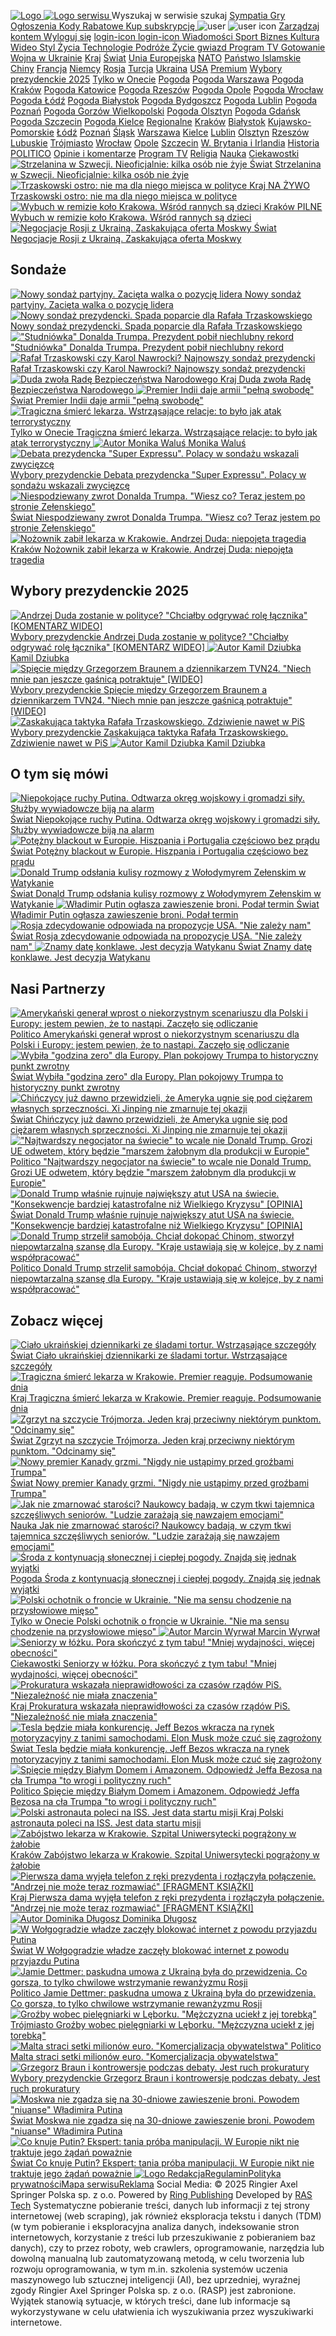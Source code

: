 [ ![Logo](https://cdn.wiadomosci.onet.pl/img/logo_onet.svg) ](https://www.onet.pl/ "Strona Główna Onet") [ ![Logo serwisu](https://cdn.wiadomosci.onet.pl/img/logo_service.svg) ](https://wiadomosci.onet.pl/ "Strona główna serwisu")
Wyszukaj w serwisie szukaj 
[ Sympatia ](https://sympatia.onet.pl/?utm_source=onet.pl&utm_medium=banner&utm_campaign=ikona "Sympatia")
[ Gry ](https://gameplanet.onet.pl/?utm_source=onet.pl&utm_medium=banner&utm_campaign=ikona "Gry")
[ Ogłoszenia ](https://gratka.pl/?utm_source=rasp&utm_medium=onet-header-icon&utm_campaign=onet-icon "Ogłoszenia")
[ Kody Rabatowe ](https://kodyrabatowe.onet.pl/?utm_source=onet&utm_medium=widget_sg_kobieta "Kody Rabatowe")
[ Kup subskrypcję ](https://premium.onet.pl/?src=topBar "Kup subskrypcję")
[ ](https://poczta.onet.pl "Poczta")
![user](https://cdn.wiadomosci.onet.pl/img/avatar.svg)
![user icon](https://cdn.wiadomosci.onet.pl/img/avatar.svg)
[ Zarządzaj kontem ](https://konto.onet.pl/dashboard) [Wyloguj się](https://wiadomosci.onet.pl/)
[ login-icon ](https://wiadomosci.onet.pl/ "Niezalogowany")
[ login-icon ](https://konto.onet.pl/checkSSO/login.html?client_id=onetpaid.wiadomosci.front.onetapi.pl&state=%2Fpaywall%2Fauth%2Festablish%3Fauth_manager%3Duser_session_proxy%26state%3D%252F&redirect_uri=https%3A%2F%2Fwiadomosci.onet.pl%2Fuser-session-proxy%2Frefresh "Niezalogowany")
[ Wiadomości ](https://wiadomosci.onet.pl/?utm_medium=banner&utm_campaign=ikona)[ Sport ](https://przegladsportowy.onet.pl/)[ Biznes ](https://businessinsider.com.pl/?utm_medium=banner&utm_campaign=ikona)[ Kultura ](https://kultura.onet.pl/?utm_medium=banner&utm_campaign=ikona)[ Wideo ](https://video.onet.pl/wojna-w-ukrainie?utm_medium=banner&utm_campaign=ikona)[ Styl Życia ](https://kobieta.onet.pl/?utm_medium=banner&utm_campaign=ikona)[ Technologie ](https://www.komputerswiat.pl/?utm_medium=banner&utm_campaign=ikona)[ Podróże ](https://podroze.onet.pl/?utm_medium=banner&utm_campaign=ikona)[ Życie gwiazd ](https://plejada.pl/?utm_medium=banner&utm_campaign=ikona)[ Program TV ](https://programtv.onet.pl/?utm_medium=banner&utm_campaign=ikona)[ Gotowanie ](https://gotowanie.onet.pl/?utm_medium=banner&utm_campaign=ikona)
[Wojna w Ukrainie](https://wiadomosci.onet.pl/inwazja-rosji-na-ukraine)
[Kraj](https://wiadomosci.onet.pl/kraj)
[Świat](https://wiadomosci.onet.pl/swiat)
[Unia Europejska](https://wiadomosci.onet.pl/unia-europejska)
[NATO](https://wiadomosci.onet.pl/nato)
[Państwo Islamskie](https://wiadomosci.onet.pl/panstwo-islamskie)
[Chiny](https://wiadomosci.onet.pl/chiny)
[Francja](https://wiadomosci.onet.pl/francja)
[Niemcy](https://wiadomosci.onet.pl/niemcy)
[Rosja](https://wiadomosci.onet.pl/rosja)
[Turcja](https://wiadomosci.onet.pl/turcja)
[Ukraina](https://wiadomosci.onet.pl/ukraina)
[USA](https://wiadomosci.onet.pl/usa)
[Premium](https://www.onet.pl/premium)
[Wybory prezydenckie 2025](https://wiadomosci.onet.pl/wybory/wybory-prezydenckie)
[Tylko w Onecie](https://wiadomosci.onet.pl/tylko-w-onecie)
[Pogoda](https://pogoda.onet.pl/)
[Pogoda Warszawa](https://pogoda.onet.pl/prognoza-pogody/warszawa-357732)
[Pogoda Kraków](https://pogoda.onet.pl/prognoza-pogody/krakow-306020)
[Pogoda Katowice](https://pogoda.onet.pl/prognoza-pogody/katowice-299998)
[Pogoda Rzeszów](https://pogoda.onet.pl/prognoza-pogody/rzeszow-342624)
[Pogoda Opole](https://pogoda.onet.pl/prognoza-pogody/opole-325985)
[Pogoda Wrocław](https://pogoda.onet.pl/prognoza-pogody/wroclaw-362450)
[Pogoda Łódź](https://pogoda.onet.pl/prognoza-pogody/lodz-313660)
[Pogoda Białystok](https://pogoda.onet.pl/prognoza-pogody/bialystok-270085)
[Pogoda Bydgoszcz](https://pogoda.onet.pl/prognoza-pogody/bydgoszcz-276560)
[Pogoda Lublin](https://pogoda.onet.pl/prognoza-pogody/lublin-311624)
[Pogoda Poznań](https://pogoda.onet.pl/prognoza-pogody/poznan-335979)
[Pogoda Gorzów Wielkopolski](https://pogoda.onet.pl/prognoza-pogody/gorzow-wielkopolski-289581)
[Pogoda Olsztyn](https://pogoda.onet.pl/prognoza-pogody/olsztyn-325715)
[Pogoda Gdańsk](https://pogoda.onet.pl/prognoza-pogody/gdansk-287788)
[Pogoda Szczecin](https://pogoda.onet.pl/prognoza-pogody/szczecin-351892)
[Pogoda Kielce](https://pogoda.onet.pl/prognoza-pogody/kielce-300882)
[Regionalne](https://wiadomosci.onet.pl/)
[Kraków](https://wiadomosci.onet.pl/krakow)
[Białystok](https://wiadomosci.onet.pl/bialystok)
[Kujawsko-Pomorskie](https://wiadomosci.onet.pl/kujawsko-pomorskie)
[Łódź](https://wiadomosci.onet.pl/lodz)
[Poznań](https://wiadomosci.onet.pl/poznan)
[Śląsk](https://wiadomosci.onet.pl/slask)
[Warszawa](https://wiadomosci.onet.pl/warszawa)
[Kielce](https://wiadomosci.onet.pl/kielce)
[Lublin](https://wiadomosci.onet.pl/lublin)
[Olsztyn](https://wiadomosci.onet.pl/olsztyn)
[Rzeszów](https://wiadomosci.onet.pl/rzeszow)
[Lubuskie](https://wiadomosci.onet.pl/lubuskie)
[Trójmiasto](https://wiadomosci.onet.pl/trojmiasto)
[Wrocław](https://wiadomosci.onet.pl/wroclaw)
[Opole](https://wiadomosci.onet.pl/opole)
[Szczecin](https://wiadomosci.onet.pl/szczecin)
[W. Brytania i Irlandia](https://wiadomosci.onet.pl/wbi)
[Historia](https://wiadomosci.onet.pl/ohistoria)
[POLITICO](https://wiadomosci.onet.pl/politico)
[Opinie i komentarze](https://wiadomosci.onet.pl/opinie)
[Program TV](https://programtv.onet.pl/)
[Religia](https://wiadomosci.onet.pl/religia)
[Nauka](https://wiadomosci.onet.pl/nauka)
[Ciekawostki](https://wiadomosci.onet.pl/ciekawostki)
[ ![Strzelanina w Szwecji. Nieoficjalnie: kilka osób nie żyje](https://cdn.wiadomosci.onet.pl/1/myUk9lBaHR0cHM6Ly9vY2RuLmV1L3B1bHNjbXMvTURBXy84ODZkMzQyYmE3ZTlhMDk0OThkZWUxMThiZTYxNGNhNC5qcGeSlQMAzQHVzRFwzQnLkwXNAmzNAVTeAAKhMAehMQQ) Świat Strzelanina w Szwecji. Nieoficjalnie: kilka osób nie żyje  ](https://wiadomosci.onet.pl/swiat/strzelanina-w-szwecji-nieoficjalnie-kilka-osob-nie-zyje/8yj8zzw)
[ ![Trzaskowski ostro: nie ma dla niego miejsca w polityce](https://cdn.wiadomosci.onet.pl/1/Y5ak9lGaHR0cHM6Ly9vY2RuLmV1L3B1bHNjbXMvTURBXy85Yzk3MTJkYS02MDYyLTQ0MGEtODUwMi00NDdmYzE0NzEwM2YuanBlZ5KVAwDNAkLNFYDNDBOTBc0BLMyq3gACoTAHoTEE) Kraj NA ŻYWO Trzaskowski ostro: nie ma dla niego miejsca w polityce  ](https://wiadomosci.onet.pl/kraj/afery-pis-pod-lupa-prokuratury-dzis-poznamy-druga-czesc-raportu-relacja-na-zywo/38l7q6j)
[ ![Wybuch w remizie koło Krakowa. Wśród rannych są dzieci](https://cdn.wiadomosci.onet.pl/1/jwyk9lBaHR0cHM6Ly9vY2RuLmV1L3B1bHNjbXMvTURBXy9mYjhmZDRlZDMzODJmYTFlZTg4OWZiMTJmYTAzYzZkZi5wbmeSlQPMlgDNBlTNBDiTBc0BLMyq3gACoTAHoTEE) Kraków PILNE Wybuch w remizie koło Krakowa. Wśród rannych są dzieci  ](https://wiadomosci.onet.pl/krakow/wybuch-w-remizie-kolo-krakowa-wsrod-rannych-sa-dzieci/y7jcwy2)
[ ![Negocjacje Rosji z Ukrainą. Zaskakująca oferta Moskwy](https://cdn.wiadomosci.onet.pl/1/siyk9lBaHR0cHM6Ly9vY2RuLmV1L3B1bHNjbXMvTURBXy8wYzQ4ODhjMjJlMjNmMWFiMDUxZmNlMzkwYjMwZTNkNC5qcGeSlQMANc0TiM0K-ZMFzQEszKreAAKhMAehMQQ) Świat Negocjacje Rosji z Ukrainą. Zaskakująca oferta Moskwy  ](https://wiadomosci.onet.pl/swiat/negocjacje-rosji-z-ukraina-siergiej-lawrow-z-zaskakujaca-propozycja/dmje5mr)
## **Sondaże**
[ ![Nowy sondaż partyjny. Zacięta walka o pozycję lidera](https://cdn.wiadomosci.onet.pl/1/JvGk9lBaHR0cHM6Ly9vY2RuLmV1L3B1bHNjbXMvTURBXy9jMjgyYzBlNTZhNGUxYzJjZjgyYzc2YjA0ODY1MjU5ZS5qcGeSlQMAAM0DFM0Bu5MFzIVk3gACoTAHoTEE) Nowy sondaż partyjny. Zacięta walka o pozycję lidera  ](https://wiadomosci.onet.pl/kraj/nowy-sondaz-partyjny-zacieta-walka-o-pozycje-lidera/wf0httv)
[ ![Nowy sondaż prezydencki. Spada poparcie dla Rafała Trzaskowskiego](https://cdn.wiadomosci.onet.pl/1/83ok9lBaHR0cHM6Ly9vY2RuLmV1L3B1bHNjbXMvTURBXy8yMjY2NjA4ZGI2OWI4ZTE5MWQ5OTU2MDA1ZmFiN2RkZi5qcGeSlQMAZc0Mtc0HJZMFzIVk3gACoTAHoTEE) Nowy sondaż prezydencki. Spada poparcie dla Rafała Trzaskowskiego  ](https://wiadomosci.onet.pl/wybory/wybory-prezydenckie/nowy-sondaz-prezydencki-spada-poparcie-dla-rafala-trzaskowskiego/gn29fp7)
[ !["Studniówka" Donalda Trumpa. Prezydent pobił niechlubny rekord](https://cdn.wiadomosci.onet.pl/1/AbSk9lBaHR0cHM6Ly9vY2RuLmV1L3B1bHNjbXMvTURBXy8yNmUzNzBhYTZhMzNmNWU1YWZkYzE3NDUwMTdjZDhmMS5qcGeSlQMAzQEAzSAAzRIAkwXMhWTeAAKhMAehMQQ) "Studniówka" Donalda Trumpa. Prezydent pobił niechlubny rekord  ](https://wiadomosci.onet.pl/swiat/studniowka-donalda-trumpa-prezydent-pobil-niechlubny-rekord/h260c8y)
[ ![Rafał Trzaskowski czy Karol Nawrocki? Najnowszy sondaż prezydencki](https://cdn.wiadomosci.onet.pl/1/tMmk9lBaHR0cHM6Ly9vY2RuLmV1L3B1bHNjbXMvTURBXy9kOGY2YzcwYzZkN2MwZThiZDcwYjM3OTZjNDMyYTZlYy5wbmeSlQMAAM0GQM0DhJMFzIVk3gACoTAHoTEE) Rafał Trzaskowski czy Karol Nawrocki? Najnowszy sondaż prezydencki  ](https://wiadomosci.onet.pl/kraj/rafal-trzaskowski-czy-karol-nawrocki-najnowszy-sondaz-prezydencki/km0qjsh)
[ ![Duda zwoła Radę Bezpieczeństwa Narodowego](https://cdn.wiadomosci.onet.pl/1/Io1k9lGaHR0cHM6Ly9vY2RuLmV1L3B1bHNjbXMvTURBXy80MGU1NjhmYi04NTFhLTRiOWItYjNkNC00NzZhZDU2NWM4MzUuanBlZ5KVAwDNA03NH2vNEaWTBc0BLMyq3gACoTAHoTEE) Kraj Duda zwoła Radę Bezpieczeństwa Narodowego  ](https://wiadomosci.onet.pl/kraj/andrzej-duda-o-bezpieczenstwie-energetycznym-polski-padla-deklaracja/r4yn4ks)
[ ![Premier Indii daje armii "pełną swobodę"](https://cdn.wiadomosci.onet.pl/1/NYFk9lBaHR0cHM6Ly9vY2RuLmV1L3B1bHNjbXMvTURBXy9kZmQ3M2ZjOWEwMmQzNzU5ZjI0MDg1ZWRlYmNiOGI0MS5qcGeSlQMAAM0aQM0RgJMFzQEszKreAAKhMAehMQQ) Świat Premier Indii daje armii "pełną swobodę"  ](https://wiadomosci.onet.pl/swiat/napiecie-miedzy-indiami-a-pakistanem-premier-modi-daje-armii-pelna-swobode/4j1rk15)
[ ![Tragiczna śmierć lekarza. Wstrząsające relacje: to było jak atak terrorystyczny](https://cdn.wiadomosci.onet.pl/1/uNLk9lBaHR0cHM6Ly9vY2RuLmV1L3B1bHNjbXMvTURBXy85YWRkMzUwYjg0ZWIzYmZjZGYwNDczMTBmN2E0MThmNS5qcGeSlQPMtwDNB87NBTSTBc0BLMyq3gACoTAHoTEE) Tylko w Onecie Tragiczna śmierć lekarza. Wstrząsające relacje: to było jak atak terrorystyczny  ](https://wiadomosci.onet.pl/tylko-w-onecie/tragiczna-smierc-lekarza-w-krakowie-wstrzasajace-relacje-to-bylo-jak-atak/kzwlgd2)
[ ![Autor Monika Waluś](https://cdn.wiadomosci.onet.pl/1/RYnk9lBaHR0cHM6Ly9vY2RuLmV1L3B1bHNjbXMvTURBXy84M2U3NTI4N2FhYjc2OTBlZTAzMDZkZDUwOGQ3MWY4My5qcGeSlQPM6RPNATjNATmTBTo63gACoTAHoTEE) Monika Waluś](https://wiadomosci.onet.pl/autorzy/monika-walus)
[ ![Debata prezydencka "Super Expressu". Polacy w sondażu wskazali zwycięzcę](https://cdn.wiadomosci.onet.pl/1/Zh0k9lBaHR0cHM6Ly9vY2RuLmV1L3B1bHNjbXMvTURBXy82NTg3MDg3NDY5YjFhNWI0MzcwZDYwN2RmNDZlMTVlYy5qcGeSlQMAzLXNFrDNDMOTBc0BLMyq3gACoTAHoTEE) Wybory prezydenckie Debata prezydencka "Super Expressu". Polacy w sondażu wskazali zwycięzcę  ](https://wiadomosci.onet.pl/wybory/wybory-prezydenckie/debata-prezydencka-super-expressu-zwyciezca-jest-rafal-trzaskowski/8r6r86z)
[ ![Niespodziewany zwrot Donalda Trumpa. "Wiesz co? Teraz jestem po stronie Zełenskiego"](https://cdn.wiadomosci.onet.pl/1/8UMk9lBaHR0cHM6Ly9vY2RuLmV1L3B1bHNjbXMvTURBXy84NDE1ZDI4ZTg2MTc3ZjNlMGUxZTZmZDk2MTJhZWJiNi5qcGeSlQMAzQFozQ_1zQj6kwXNASzMqt4AAqEwB6ExBA) Świat Niespodziewany zwrot Donalda Trumpa. "Wiesz co? Teraz jestem po stronie Zełenskiego"  ](https://wiadomosci.onet.pl/swiat/niespodziewany-zwrot-trumpa-teraz-jestem-po-stronie-zelenskiego/r5kld0g)
[ ![Nożownik zabił lekarza w Krakowie. Andrzej Duda: niepojęta tragedia](https://cdn.wiadomosci.onet.pl/1/Cd9k9lBaHR0cHM6Ly9vY2RuLmV1L3B1bHNjbXMvTURBXy8wMDllNThkMzZmZGQyYTQyMTg2N2Y2NjJiNGExYzJlNC5qcGeSlQMAzQFfzRRJzQtpkwXNASzMqt4AAqEwB6ExBA) Kraków Nożownik zabił lekarza w Krakowie. Andrzej Duda: niepojęta tragedia  ](https://wiadomosci.onet.pl/krakow/lekarz-zmarl-po-brutalnym-ataku-prezydent-andrzej-duda-reaguje/53n656p)
## **Wybory prezydenckie 2025**
[ ![Andrzej Duda zostanie w polityce? "Chciałby odgrywać rolę łącznika" \[KOMENTARZ WIDEO\]](https://cdn.wiadomosci.onet.pl/1/bj1k9lBaHR0cHM6Ly9vY2RuLmV1L3B1bHNjbXMvTURBXy84MDg2Y2M0NTIxZmZhOGQzZTlmYmYyODA0NWMzMGY1Zi5qcGeSlQMAdc0OoM0IOpMFzQEszKreAAKhMAehMQQ) Wybory prezydenckie Andrzej Duda zostanie w polityce? "Chciałby odgrywać rolę łącznika" [KOMENTARZ WIDEO]  ](https://wiadomosci.onet.pl/wybory/wybory-prezydenckie/andrzej-duda-zostanie-z-polityce-chcialby-odgrywac-role-lacznika/kg2yj8r)
[ ![Autor Kamil Dziubka](https://cdn.wiadomosci.onet.pl/1/zAIk9lBaHR0cHM6Ly9vY2RuLmV1L3B1bHNjbXMvTURBXy8xNDk1ZmEyMDAzMzM0MTg2N2Q1OWFlNmFlMTAzM2ZiOC5qcGeSlQNlFc0Bgs0BU5MFOjreAAKhMAehMQQ) Kamil Dziubka](https://wiadomosci.onet.pl/autorzy/kamil-dziubka)
[ ![Spięcie między Grzegorzem Braunem a dziennikarzem TVN24. "Niech mnie pan jeszcze gaśnicą potraktuje" \[WIDEO\]](https://cdn.wiadomosci.onet.pl/1/r3Zk9lBaHR0cHM6Ly9vY2RuLmV1L3B1bHNjbXMvTURBXy80N2U5MDNlMmFlMDU4ZjFlMjYwZTAzN2Y2ZTU1OTJiMS5qcGeSlQMAAM0HgM0EOJMFzQEszKreAAKhMAehMQQ) Wybory prezydenckie Spięcie między Grzegorzem Braunem a dziennikarzem TVN24. "Niech mnie pan jeszcze gaśnicą potraktuje" [WIDEO]  ](https://wiadomosci.onet.pl/wybory/wybory-prezydenckie/spiecie-miedzy-grzegorzem-braunem-a-dziennikarzem-tvn24-wypad-z-baru/kfg9czt)
[ ![Zaskakująca taktyka Rafała Trzaskowskiego. Zdziwienie nawet w PiS](https://cdn.wiadomosci.onet.pl/1/xcjk9lBaHR0cHM6Ly9vY2RuLmV1L3B1bHNjbXMvTURBXy85MmY4OWVkZWQ1NjI1NWNjMWUyOGNmNDllYTg1MmQ0OC5qcGeSlQMAzIvNEWzNCcyTBc0BLMyq3gACoTAHoTEE) Wybory prezydenckie Zaskakująca taktyka Rafała Trzaskowskiego. Zdziwienie nawet w PiS  ](https://wiadomosci.onet.pl/wybory/wybory-prezydenckie/zaskakujaca-taktyka-rafala-trzaskowskiego-zdziwienie-nawet-w-pis/qr634wg)
[ ![Autor Kamil Dziubka](https://cdn.wiadomosci.onet.pl/1/zAIk9lBaHR0cHM6Ly9vY2RuLmV1L3B1bHNjbXMvTURBXy8xNDk1ZmEyMDAzMzM0MTg2N2Q1OWFlNmFlMTAzM2ZiOC5qcGeSlQNlFc0Bgs0BU5MFOjreAAKhMAehMQQ) Kamil Dziubka](https://wiadomosci.onet.pl/autorzy/kamil-dziubka)
## **O tym się mówi**
[ ![Niepokojące ruchy Putina. Odtwarza okręg wojskowy i gromadzi siły. Służby wywiadowcze biją na alarm](https://cdn.wiadomosci.onet.pl/1/Cphk9lBaHR0cHM6Ly9vY2RuLmV1L3B1bHNjbXMvTURBXy83NjlkNWQzZDU3YmIwY2EyMTI2OWM3NmNjYmQ4YzkyMS5qcGeSlQMAQc0PoM0IypMFzQEszKreAAKhMAehMQQ) Świat Niepokojące ruchy Putina. Odtwarza okręg wojskowy i gromadzi siły. Służby wywiadowcze biją na alarm  ](https://wiadomosci.onet.pl/swiat/niepokojace-ruchy-putina-odtwarza-okreg-wojskowy-i-gromadzi-sily-sluzby-wywiadowcze/858w80l)
[ ![Potężny blackout w Europie. Hiszpania i Portugalia częściowo bez prądu](https://cdn.wiadomosci.onet.pl/1/Dxtk9lQaHR0cDovL29jZG4uZXUvaW1hZ2VzL3B1bHNjbXMvWkdJN01EQV8vNzcwYzE5ZGQtYzAxMi00NDc5LThjNTgtMDYwMGFmOGFiMWJkLmpwZWeSlQMAzKjNFTDNC-yTBc0BLMyq3gACoTAHoTEE) Świat Potężny blackout w Europie. Hiszpania i Portugalia częściowo bez prądu  ](https://wiadomosci.onet.pl/swiat/potezny-blackout-w-europie-hiszpania-i-portugalia-czesciowo-bez-pradu/8z7vgwl)
[ ![Donald Trump odsłania kulisy rozmowy z Wołodymyrem Zełenskim w Watykanie](https://cdn.wiadomosci.onet.pl/1/yUKk9lBaHR0cHM6Ly9vY2RuLmV1L3B1bHNjbXMvTURBXy83MzYzNGNmYTFiZTQ2NWYwMGU4ZjYyNzhhMTBlMjBiZC5qcGeSlQMAzQE0zQJhzQFXkwXNASzMqt4AAqEwB6ExBA) Świat Donald Trump odsłania kulisy rozmowy z Wołodymyrem Zełenskim w Watykanie  ](https://wiadomosci.onet.pl/swiat/donald-trump-odslonil-kulisy-rozmowy-z-wolodymyrem-zelenskim-w-watykanie/716e54s)
[ ![Władimir Putin ogłasza zawieszenie broni. Podał termin](https://cdn.wiadomosci.onet.pl/1/Bc0k9lBaHR0cHM6Ly9vY2RuLmV1L3B1bHNjbXMvTURBXy9lODFkZTU2YzFkODA4NmVlMmRmYzFiNzBjNjVmZTcyMC5qcGeSlQMAzLvNF3DNDS-TBc0BLMyq3gACoTAHoTEE) Świat Władimir Putin ogłasza zawieszenie broni. Podał termin  ](https://wiadomosci.onet.pl/swiat/wladimir-putin-oglasza-zawieszenie-broni-podal-termin/0zvycbd)
[ ![Rosja zdecydowanie odpowiada na propozycje USA. "Nie zależy nam"](https://cdn.wiadomosci.onet.pl/1/uIkk9lBaHR0cHM6Ly9vY2RuLmV1L3B1bHNjbXMvTURBXy9lNjU0MzA3ZjM4MWM2NDAwODkxZmZjNDkwYWIxM2Q4Ny5qcGeSlQMAzOjNELfNCWaTBc0BLMyq3gACoTAHoTEE) Świat Rosja zdecydowanie odpowiada na propozycje USA. "Nie zależy nam"  ](https://wiadomosci.onet.pl/swiat/rosja-zdecydowanie-odpowiada-na-propozycje-usa-nie-zalezy-nam/v6xhzr6)
[ ![Znamy datę konklawe. Jest decyzja Watykanu](https://cdn.wiadomosci.onet.pl/1/2evk9lBaHR0cHM6Ly9vY2RuLmV1L3B1bHNjbXMvTURBXy84NWUzNDIxZDAyODM3YjNjZmI5ZDQ2OGJkZTdkYjU4Yy5qcGeSlQMAzQE6zRA4zQkikwXNASzMqt4AAqEwB6ExBA) Świat Znamy datę konklawe. Jest decyzja Watykanu  ](https://wiadomosci.onet.pl/swiat/znamy-date-konklawe-jest-decyzja-watykanu/msmj7j1)
## **Nasi Partnerzy**
[ ![Amerykański generał wprost o niekorzystnym scenariuszu dla Polski i Europy: jestem pewien, że to nastąpi. Zaczęło się odliczanie](https://cdn.wiadomosci.onet.pl/1/benk9lBaHR0cHM6Ly9vY2RuLmV1L3B1bHNjbXMvTURBXy9jY2JlYmMwZGJhOGZkNTkyYjdmZDNjN2Q4NDJiN2VhZi5qcGeSlQMAAM0HgM0EOJMFzQEszKreAAKhMAehMQQ) Politico Amerykański generał wprost o niekorzystnym scenariuszu dla Polski i Europy: jestem pewien, że to nastąpi. Zaczęło się odliczanie  ](https://wiadomosci.onet.pl/swiat/amerykanski-general-wprost-o-niekorzystnym-scenariuszu-dla-polski-i-europy-jestem/eywvhbg)
[ ![Wybiła "godzina zero" dla Europy. Plan pokojowy Trumpa to historyczny punkt zwrotny](https://cdn.wiadomosci.onet.pl/1/-TWk9lBaHR0cHM6Ly9vY2RuLmV1L3B1bHNjbXMvTURBXy8wZmJmZDVjM2Y0OThmZGIwZDcwNjI5Y2Y4NjU2ODlmMi5qcGeSlQMAzIvNDyDNCIKTBc0BLMyq3gACoTAHoTEE) Świat Wybiła "godzina zero" dla Europy. Plan pokojowy Trumpa to historyczny punkt zwrotny  ](https://wiadomosci.onet.pl/swiat/wybila-godzina-zero-dla-europy-plan-trumpa-to-historyczny-punkt-zwrotny/9yzkh2h)
[ ![Chińczycy już dawno przewidzieli, że Ameryka ugnie się pod ciężarem własnych sprzeczności. Xi Jinping nie zmarnuje tej okazji](https://cdn.wiadomosci.onet.pl/1/BwOk9lBaHR0cHM6Ly9vY2RuLmV1L3B1bHNjbXMvTURBXy8zMDI5NGM1NDkyZjhiMGIzYjRiZGJkOTM1MDMzNjI1Ni5qcGeSlQPMgczPzQ35zQfekwXNASzMqt4AAqEwB6ExBA) Świat Chińczycy już dawno przewidzieli, że Ameryka ugnie się pod ciężarem własnych sprzeczności. Xi Jinping nie zmarnuje tej okazji  ](https://wiadomosci.onet.pl/swiat/labedzi-spiew-usa-na-ten-moment-chinczycy-czekaja-od-prawie-40-lat/980sfq2)
[ !["Najtwardszy negocjator na świecie" to wcale nie Donald Trump. Grozi UE odwetem, który będzie "marszem żałobnym dla produkcji w Europie"](https://cdn.wiadomosci.onet.pl/1/BKGk9lBaHR0cHM6Ly9vY2RuLmV1L3B1bHNjbXMvTURBXy82Y2NiZDIwMDFmM2Y5NGRkN2M2ODBhNDAwYjQ2YjY0ZC5qcGeSlQMAAM0HgM0EOJMFzQEszKreAAKhMAehMQQ) Politico "Najtwardszy negocjator na świecie" to wcale nie Donald Trump. Grozi UE odwetem, który będzie "marszem żałobnym dla produkcji w Europie"  ](https://wiadomosci.onet.pl/politico/umowa-ue-z-najtwardszym-negocjatorem-na-swiecie-to-wcale-nie-trump/9mqmjsy)
[ ![Donald Trump właśnie rujnuje największy atut USA na świecie.
"Konsekwencje bardziej katastrofalne niż Wielkiego Kryzysu" \[OPINIA\]](https://cdn.wiadomosci.onet.pl/1/Szfk9lBaHR0cHM6Ly9vY2RuLmV1L3B1bHNjbXMvTURBXy8yNDFjZjgyMzNkNGY5OGU3NWI4ODU0YTEwYTk0Y2UzMy5qcGeSlQMAXc0LuM0Gl5MFzQEszKreAAKhMAehMQQ) Świat Donald Trump właśnie rujnuje największy atut USA na świecie. "Konsekwencje bardziej katastrofalne niż Wielkiego Kryzysu" [OPINIA]  ](https://wiadomosci.onet.pl/swiat/trump-uderzyl-w-swiatowy-system-finansowy-nie-ma-alternatywy/6xf2k3c)
[ ![Donald Trump strzelił samobója. Chciał dokopać Chinom, stworzył niepowtarzalną szansę dla Europy. "Kraje ustawiają się w kolejce, by z nami współpracować"](https://cdn.wiadomosci.onet.pl/1/4gqk9lBaHR0cHM6Ly9vY2RuLmV1L3B1bHNjbXMvTURBXy9mZTQyZmNmN2ZlMDhiZGEzODdlZGRiMGM0MzNjZjI3YS5qcGeSlQMAXc0LuM0Gl5MFzQEszKreAAKhMAehMQQ) Politico Donald Trump strzelił samobója. Chciał dokopać Chinom, stworzył niepowtarzalną szansę dla Europy. "Kraje ustawiają się w kolejce, by z nami współpracować"  ](https://wiadomosci.onet.pl/swiat/trump-strzelil-gola-do-wlasnej-bramki-dal-europie-do-reki-potezna-bron/jzhtvmf)
## **Zobacz** więcej
[ ![Ciało ukraińskiej dziennikarki ze śladami tortur. Wstrząsające szczegóły](https://cdn.wiadomosci.onet.pl/1/Epuk9lBaHR0cHM6Ly9vY2RuLmV1L3B1bHNjbXMvTURBXy9kZjlmNDk3Nzg4NjVkZjhiNDZjNDI0YWNhNTM0OGY2Yi5wbmeSlQMAAM0EsM0Co5MFzQEszKreAAKhMAehMQQ) Świat Ciało ukraińskiej dziennikarki ze śladami tortur. Wstrząsające szczegóły  ](https://wiadomosci.onet.pl/swiat/cialo-ukrainskiej-dziennikarki-ze-sladami-tortur-wstrzasajace-szczegoly/00xh0ws)
[ ![Tragiczna śmierć lekarza w Krakowie. Premier reaguje. Podsumowanie dnia](https://cdn.wiadomosci.onet.pl/1/TZAk9lBaHR0cHM6Ly9vY2RuLmV1L3B1bHNjbXMvTURBXy8yOGM0ZmQzZGY0NmJhODhiOGE3ZGNjNzg2NGRlOGMyZi5wbmeSlQMBAM0FVc0DAJMFzQEszKreAAKhMAehMQQ) Kraj Tragiczna śmierć lekarza w Krakowie. Premier reaguje. Podsumowanie dnia  ](https://wiadomosci.onet.pl/kraj/tragiczna-smierc-lekarza-w-krakowie-premier-reaguje-podsumowanie-dnia/s8ppngx)
[ ![Zgrzyt na szczycie Trójmorza. Jeden kraj przeciwny niektórym punktom. "Odcinamy się"](https://cdn.wiadomosci.onet.pl/1/3Eyk9lBaHR0cHM6Ly9vY2RuLmV1L3B1bHNjbXMvTURBXy83NmE4MGI3NGU2MzJhYjVlNDYxMWQ4NDQ4N2RiYTYxMi5qcGeSlQMASs0JTM0FOpMFzQEszKreAAKhMAehMQQ) Świat Zgrzyt na szczycie Trójmorza. Jeden kraj przeciwny niektórym punktom. "Odcinamy się"  ](https://wiadomosci.onet.pl/swiat/zgrzyt-na-szczycie-trojmorza-jeden-kraj-przeciwny-niektorym-punktom-odcinamy-sie/pw8ly26)
[ ![Nowy premier Kanady grzmi. "Nigdy nie ustąpimy przed groźbami Trumpa"](https://cdn.wiadomosci.onet.pl/1/aqOk9lBaHR0cHM6Ly9vY2RuLmV1L3B1bHNjbXMvTURBXy8xYTQyMjdiOTA2OTc5ZmQ2OTczM2ZmODg2YTcyNWNlZC5qcGeSlQMAzLvNF3DNDS-TBc0BLMyq3gACoTAHoTEE) Świat Nowy premier Kanady grzmi. "Nigdy nie ustąpimy przed groźbami Trumpa"  ](https://wiadomosci.onet.pl/swiat/nowy-premier-kanady-grzmi-nigdy-nie-ustapimy-przed-grozbami-trumpa/ml1xhpw)
[ ![Jak nie zmarnować starości? Naukowcy badają, w czym tkwi tajemnica szczęśliwych seniorów. "Ludzie zarażają się nawzajem emocjami"](https://cdn.wiadomosci.onet.pl/1/H3ek9lBaHR0cHM6Ly9vY2RuLmV1L3B1bHNjbXMvTURBXy85NTZhYTNiZWZjNTQ1ZTIyODUzMzJjNTIxM2VjNzk1Yy5qcGeSlQMAzMnNHH_NEAeTBc0BLMyq3gACoTAHoTEE) Nauka Jak nie zmarnować starości? Naukowcy badają, w czym tkwi tajemnica szczęśliwych seniorów. "Ludzie zarażają się nawzajem emocjami"  ](https://wiadomosci.onet.pl/nauka/jak-nie-zmarnowac-starosci-naukowcy-o-tajemnicy-szczesliwych-seniorow/2j5ph5e)
[ ![Środa z kontynuacją słonecznej i ciepłej pogody. Znajdą się jednak wyjątki](https://cdn.wiadomosci.onet.pl/1/scLk9lBaHR0cHM6Ly9vY2RuLmV1L3B1bHNjbXMvTURBXy8xYWY3MzhlMGRiZWE5ZjI5MGJmMTlhNmExNGY3Mjk5MS5wbmeSlQMAWs0NrM0HsJMFzQEszKreAAKhMAehMQQ) Pogoda Środa z kontynuacją słonecznej i ciepłej pogody. Znajdą się jednak wyjątki  ](https://wiadomosci.onet.pl/pogoda/sroda-z-kontynuacja-slonecznej-i-cieplej-pogody-znajda-sie-jednak-wyjatki/tfvhs4m)
[ ![Polski ochotnik o froncie w Ukrainie. "Nie ma sensu chodzenie na przysłowiowe mięso"](https://cdn.wiadomosci.onet.pl/1/nW-k9lBaHR0cHM6Ly9vY2RuLmV1L3B1bHNjbXMvTURBXy9jOTFmZGQyMTdiMmNiNGNjNTYxNWI0ZWFjZDk3NjVkZi5qcGeSlQMBAM0Ers0CopMFzQEszKreAAKhMAehMQQ) Tylko w Onecie Polski ochotnik o froncie w Ukrainie. "Nie ma sensu chodzenie na przysłowiowe mięso"  ](https://wiadomosci.onet.pl/tylko-w-onecie/polski-ochotnik-o-froncie-w-ukrainie-takie-starcia-niemal-zupelnie-zanikly/pz8edbk)
[ ![Autor Marcin Wyrwał](https://cdn.wiadomosci.onet.pl/1/R0dk9lBaHR0cHM6Ly9vY2RuLmV1L3B1bHNjbXMvTURBXy9kMDlhYTQ1ZDNmMDc1MDcwOTM5NjQxYjY1NDQxYTA3Yi5qcGeSlQPMgxDNAVbNAUOTBTo63gACoTAHoTEE) Marcin Wyrwał](https://wiadomosci.onet.pl/autorzy/marcin-wyrwal)
[ ![Seniorzy w łóżku. Pora skończyć z tym tabu! "Mniej wydajności, więcej obecności"](https://cdn.wiadomosci.onet.pl/1/vwQk9lBaHR0cHM6Ly9vY2RuLmV1L3B1bHNjbXMvTURBXy8yZTM5MmFmOGNmNmQ2NGMyOTAzMzRhYzc1NTMyMjgyNC5qcGeSlQMAzOfNHMDNECyTBc0BLMyq3gACoTAHoTEE) Ciekawostki Seniorzy w łóżku. Pora skończyć z tym tabu! "Mniej wydajności, więcej obecności"  ](https://wiadomosci.onet.pl/ciekawostki/seniorzy-w-lozku-pora-skonczyc-z-tym-tabu-cialo-daje-nowe-sygnaly/shpy9x7)
[ ![Prokuratura wskazała nieprawidłowości za czasów rządów PiS. "Niezależność nie miała znaczenia"](https://cdn.wiadomosci.onet.pl/1/H91k9lBaHR0cHM6Ly9vY2RuLmV1L3B1bHNjbXMvTURBXy83YzE4MWIxNjBlMTA4NGE5Yzc1MWEzMTQ5M2Y4MWZjZC5qcGeSlQMAac0NIM0HYpMFzQEszKreAAKhMAehMQQ) Kraj Prokuratura wskazała nieprawidłowości za czasów rządów PiS. "Niezależność nie miała znaczenia"  ](https://wiadomosci.onet.pl/kraj/postepowania-prokuratury-za-rzadow-pis-niezaleznosc-nie-miala-znaczenia/e0v52pm)
[ ![Tesla będzie miała konkurencję. Jeff Bezos wkracza na rynek motoryzacyjny z tanimi samochodami. Elon Musk może czuć się zagrożony](https://cdn.wiadomosci.onet.pl/1/PSsk9lBaHR0cHM6Ly9vY2RuLmV1L3B1bHNjbXMvTURBXy9jZmJjZjE5MmJiMjBlZGU4NmJiNWM1N2FiYjcyNjc3Ni5qcGeSlQMAAM0HgM0EOJMFzQEszKreAAKhMAehMQQ) Świat Tesla będzie miała konkurencję. Jeff Bezos wkracza na rynek motoryzacyjny z tanimi samochodami. Elon Musk może czuć się zagrożony  ](https://wiadomosci.onet.pl/swiat/jeff-bezos-wkracza-na-rynek-motoryzacyjny-elon-musk-moze-czuc-sie-zagrozony/yg5md2d)
[ ![Spięcie między Białym Domem i Amazonem. Odpowiedź Jeffa Bezosa na cła Trumpa "to wrogi i polityczny ruch"](https://cdn.wiadomosci.onet.pl/1/DTVk9lBaHR0cHM6Ly9vY2RuLmV1L3B1bHNjbXMvTURBXy8wMTMzZjIzOTAwZjQ4ODVkMjViNWU3MTEyNmQzZjU1Yy5qcGeSlQMAzQMuzR5szREdkwXNASzMqt4AAqEwB6ExBA) Politico Spięcie między Białym Domem i Amazonem. Odpowiedź Jeffa Bezosa na cła Trumpa "to wrogi i polityczny ruch"  ](https://wiadomosci.onet.pl/politico/amazon-kontra-bialy-dom-odpowiedz-bezosa-na-cla-to-wrogi-i-polityczny-ruch/bsjmxv8)
[ ![Polski astronauta poleci na ISS. Jest data startu misji](https://cdn.wiadomosci.onet.pl/1/w24k9lBaHR0cHM6Ly9vY2RuLmV1L3B1bHNjbXMvTURBXy84ODcyNTE2OWFhZTQ3OTE5NzhmOGU3OTA2M2E4NmYwYi5qcGeSlQMAMs0YMM0NnJMFzQEszKreAAKhMAehMQQ) Kraj Polski astronauta poleci na ISS. Jest data startu misji  ](https://wiadomosci.onet.pl/kraj/polak-poleci-w-kosmos-ujawniono-date-startu-misji/gql46lh)
[ ![Zabójstwo lekarza w Krakowie. Szpital Uniwersytecki pogrążony w żałobie](https://cdn.wiadomosci.onet.pl/1/6X9k9lQaHR0cDovL29jZG4uZXUvaW1hZ2VzL3B1bHNjbXMvTXpVN01EQV8vMmE5OGRlMTQtYjAzZS00ZDFhLTkwN2MtNDhjMmY0NjVjN2I3LmpwZWeSlQMAac0NEc0HXJMFzQEszKreAAKhMAehMQQ) Kraków Zabójstwo lekarza w Krakowie. Szpital Uniwersytecki pogrążony w żałobie  ](https://wiadomosci.onet.pl/krakow/zabojstwo-lekarza-w-krakowie-szpital-uniwersytecki-pograzony-w-zalobie/9tdbyle)
[ ![Pierwsza dama wyjęła telefon z ręki prezydenta i rozłączyła połączenie. "Andrzej nie może teraz rozmawiać" \[FRAGMENT KSIĄŻKI\]](https://cdn.wiadomosci.onet.pl/1/WpLk9lBaHR0cHM6Ly9vY2RuLmV1L3B1bHNjbXMvTURBXy82NzA0MmYyMTMzMzA2MWJhMWVmMjlmZDlkY2IyMTg2OC5qcGeSlQMAzPXNB9DNBGWTBc0BLMyq3gACoTAHoTEE) Kraj Pierwsza dama wyjęła telefon z ręki prezydenta i rozłączyła połączenie. "Andrzej nie może teraz rozmawiać" [FRAGMENT KSIĄŻKI]  ](https://wiadomosci.onet.pl/kraj/pierwsza-dama-rozlaczyla-polaczenie-andrzej-nie-moze-teraz-rozmawiac-fragment-ksiazki/3vstx5g)
[ ![Autor Dominika Długosz](https://cdn.wiadomosci.onet.pl/1/gZTk9lBaHR0cHM6Ly9vY2RuLmV1L3B1bHNjbXMvTURBXy83YTg1YWY0ZmJhM2Y5NTMwMWJmZGYyNDAyNTRmNTY5OS5qcGeSlQPMwRDNAbvNAbyTBTo63gACoTAHoTEE) Dominika Długosz](https://wiadomosci.onet.pl/autorzy/dominika-dlugosz)
[ ![W Wołgogradzie władze zaczęły blokować internet z powodu przyjazdu Putina](https://cdn.wiadomosci.onet.pl/1/ctZk9lQaHR0cDovL29jZG4uZXUvaW1hZ2VzL3B1bHNjbXMvWmpZN01EQV8vMTFiYWI3OGItNDc3OC00NDNhLThjNWEtMTI2MjI1NjFhNjZhLmpwZWeSlQMAzJzNE1nNCuKTBc0BLMyq3gACoTAHoTEE) Świat W Wołgogradzie władze zaczęły blokować internet z powodu przyjazdu Putina  ](https://wiadomosci.onet.pl/swiat/w-wolgogradzie-wladze-zaczely-blokowac-internet-z-powodu-przyjazdu-putina/xrftx6x)
[ ![Jamie Dettmer: paskudna umowa z Ukrainą była do przewidzenia. Co gorsza, to tylko chwilowe wstrzymanie rewanżyzmu Rosji](https://cdn.wiadomosci.onet.pl/1/2zwk9lBaHR0cHM6Ly9vY2RuLmV1L3B1bHNjbXMvTURBXy9iMjQyMTQ5ZDlmYTg2NWUwNWZkZTQ3Zjk3NTAxOTMxZi5qcGeSlQMAAM0SwM0KjJMFzQEszKreAAKhMAehMQQ) Politico Jamie Dettmer: paskudna umowa z Ukrainą była do przewidzenia. Co gorsza, to tylko chwilowe wstrzymanie rewanżyzmu Rosji  ](https://wiadomosci.onet.pl/politico/trump-pastwi-sie-nad-zelenskim-kijow-potrzebuje-strategii-jezozwierza/g7zq3bm)
[ ![Groźby wobec pielęgniarki w Lęborku. "Mężczyzna uciekł z jej torebką"](https://cdn.wiadomosci.onet.pl/1/sa8k9lBaHR0cHM6Ly9vY2RuLmV1L3B1bHNjbXMvTURBXy9jNjljMjVkYWZhNmRkZDA0YmE1OWExODliYzUyZDIyNS5qcGeSlQMAzQI0zRVgzQwHkwXNASzMqt4AAqEwB6ExBA) Trójmiasto Groźby wobec pielęgniarki w Lęborku. "Mężczyzna uciekł z jej torebką"  ](https://wiadomosci.onet.pl/trojmiasto/grozby-wobec-pielegniarki-w-leborku-mezczyzna-uciekl-z-jej-torebka/g26dfc3)
[ ![Malta straci setki milionów euro. "Komercjalizacja obywatelstwa"](https://cdn.wiadomosci.onet.pl/1/lksk9lBaHR0cHM6Ly9vY2RuLmV1L3B1bHNjbXMvTURBXy8xOWYzZTI3YjQxYjVhNjU5ZTMyMGJhZTAxNzc4NzRkZS5qcGeSlQMDzQITzRVYzQwFkwXNASzMqt4AAqEwB6ExBA) Politico Malta straci setki milionów euro. "Komercjalizacja obywatelstwa"  ](https://wiadomosci.onet.pl/politico/malta-straci-setki-milionow-euro-jest-wyrok-tsue-komercjalizacja-obywatelstwa/mwchrjj)
[ ![Grzegorz Braun i kontrowersje podczas debaty. Jest ruch prokuratury](https://cdn.wiadomosci.onet.pl/1/Q53k9lBaHR0cHM6Ly9vY2RuLmV1L3B1bHNjbXMvTURBXy9mNWM4NTQyODc4YTJmOWJjYWIyNGU5MGQ5M2VhYmU4My5qcGeSlQMAzJfNEu_NCqaTBc0BLMyq3gACoTAHoTEE) Wybory prezydenckie Grzegorz Braun i kontrowersje podczas debaty. Jest ruch prokuratury  ](https://wiadomosci.onet.pl/wybory/wybory-prezydenckie/grzegorz-braun-i-kontrowersje-podczas-debaty-jest-ruch-prokuratury/p3kfg3f)
[ ![Moskwa nie zgadza się na 30-dniowe zawieszenie broni. Powodem "niuanse" Władimira Putina](https://cdn.wiadomosci.onet.pl/1/6Dhk9lBaHR0cHM6Ly9vY2RuLmV1L3B1bHNjbXMvTURBXy9lNjYxZDc5YjEyOTZiYmUyZGU0NzY2ZThjYjJkNWU5Yi5qcGeSlQMAzPzNGGzNDbyTBc0BLMyq3gACoTAHoTEE) Świat Moskwa nie zgadza się na 30-dniowe zawieszenie broni. Powodem "niuanse" Władimira Putina  ](https://wiadomosci.onet.pl/swiat/rosja-nie-zgadza-sie-na-30-dniowe-zawieszenie-broni-powodem-niuanse-putina/0rc6g42)
[ ![Co knuje Putin? Ekspert: tania próba manipulacji. W Europie nikt nie traktuje jego żądań poważnie](https://cdn.wiadomosci.onet.pl/1/6-pk9lBaHR0cHM6Ly9vY2RuLmV1L3B1bHNjbXMvTURBXy8zZmNjYzI3YjU4YzJmZTE4NmQ3Y2VjZjlmMTMzMTRiZS5qcGeSlQMAzQGSzRbLzQzTkwXNASzMqt4AAqEwB6ExBA) Świat Co knuje Putin? Ekspert: tania próba manipulacji. W Europie nikt nie traktuje jego żądań poważnie  ](https://wiadomosci.onet.pl/swiat/co-knuje-putin-tania-proba-manipulacji-ekspert-o-zawieszeniu-broni/b0lb16z)
[ ![Logo](https://cdn.wiadomosci.onet.pl/img/logo_onet.svg) ](https://www.onet.pl/)
[Redakcja](https://wiadomosci.onet.pl/autorzy)[Regulamin](https://premium.onet.pl/regulamin)[Polityka prywatności](https://polityka-prywatnosci.onet.pl/)[Mapa serwisu](https://wiadomosci.onet.pl/mapa-serwisu)[Reklama](https://reklama.ringieraxelspringer.pl/)
Social Media: 
[ ](https://wiadomosci.onet.pl/.feed)[ ](https://www.facebook.com/OnetWiadomosci/?locale=pl_PL)[ ](https://x.com/OnetWiadomosci)[ ](https://www.instagram.com/onet_pl/?hl=pl)
© 2025 Ringier Axel Springer Polska sp. z o.o.  Powered by [Ring Publishing](https://ringpublishing.com/) Developed by [RAS Tech](https://tech.ringieraxelspringer.com/)
Systematyczne pobieranie treści, danych lub informacji z tej strony internetowej (web scraping), jak również eksploracja tekstu i danych (TDM) (w tym pobieranie i eksploracyjna analiza danych, indeksowanie stron internetowych, korzystanie z treści lub przeszukiwanie z pobieraniem baz danych), czy to przez roboty, web crawlers, oprogramowanie, narzędzia lub dowolną manualną lub zautomatyzowaną metodą, w celu tworzenia lub rozwoju oprogramowania, w tym m.in. szkolenia systemów uczenia maszynowego lub sztucznej inteligencji (AI), bez uprzedniej, wyraźnej zgody Ringier Axel Springer Polska sp. z o.o. (RASP) jest zabronione. Wyjątek stanowią sytuacje, w których treści, dane lub informacje są wykorzystywane w celu ułatwienia ich wyszukiwania przez wyszukiwarki internetowe. 
[](abp:subscribe?location=http%3A%2F%2Flib.onet.pl%2Fs.csr%2Fwhitelist%2Fonet.pl.txt&title=onet.pl)[](abp:subscribe?location=http%3A%2F%2Flib.onet.pl%2Fs.csr%2Fwhitelist%2Fonet.pl.txt&title=onet.pl)
